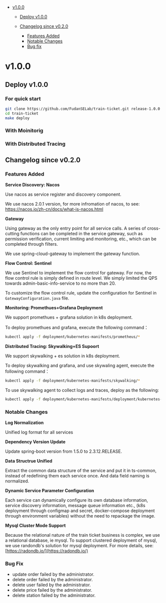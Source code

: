 

   * [v1.0.0](#v100-beta0)
      * [Deploy v1.0.0](#deploy-v1.0.0)

      * [Changelog since v0.2.0](#changelog-since-v020)
         * [Features Added](#features-added)
         * [Notable Changes](#notable-changes)
         * [Bug fix](#bug-fix)
         
         
# v1.0.0

## Deploy v1.0.0

### For quick start
```bash
git clone https://github.com/FudanSELab/train-ticket.git release-1.0.0
cd train-ticket
make deploy
```

### With Moinitorig

### With Distributed Tracing


## Changelog since v0.2.0

### Features Added 

**Service Discovery: Nacos**

Use nacos as service register and discovery component. 

We use nacos 2.0.1 version, for more infromation of nacos, to see: [https://nacos.io/zh-cn/docs/what-is-nacos.html
](https://nacos.io/zh-cn/docs/what-is-nacos.html)

**Gateway**

Using gateway as the only entry point for all service calls. A series of cross-cutting functions can be completed in the service gateway, such as permission verification, current limiting and monitoring, etc., which can be completed through filters.

We use spring-cloud-gateway to implement the gateway function.

**Flow Control: Sentinel**

We use Sentinel to implement the flow control for gateway.  For now, the flow control rule is simply defined in route level. We simply limited the QPS towards admin-basic-info-service to no more than 20.

To customize the flow control rule, update the configuration for Sentinel in `GatewayConfiguration.java` file.

**Monitoring: Promethues+Grafana Deployment**

We support promethues + grafana solution in k8s deployment.

To deploy promethues and grafana, execute the following command：

```bash
kubectl apply -f deployment/kubernetes-manifests/prometheus/*
```

**Distributed Tracing: Skywalking+ES Supoort**

We support skywalking + es solution in k8s deployment.

To deploy skywalking and grafana, and use skywaling agent, execute the following command：

```bash
kubectl apply -f deployment/kubernetes-manifests/skywalking/*
```
To use skywalking agent to collect logs and traces, 
deploy as the following:
```bash
kubectl apply -f deployment/kubernetes-manifests/deployment/kubernetes-manifests/quickstart-k8s-sw/*
```


### Notable Changes

**Log Normalization**

Unified log format for all services

**Dependency Version Update**

Update spring-boot version from 1.5.0 to 2.3.12.RELEASE.

**Data Structrue Unified**

Extract the common data structure of the service and put it in ts-common, instead of redefining them each service once. And data field naming is normalized.

**Dynamic Service Parameter Configuration**

Each service can dynamically configure its own database information, service discovery information, message queue information etc., (k8s deployment through configmap and secret, docker-compose deployment through environment variables) without the need to repackage the image.

**Mysql Cluster Mode Support**

Because the relational nature of the train ticket business is complex, we use a relational database, ie mysql. To support clustered deployment of mysql, we use randondb's solution for mysql deployment. For more details, see: [https://radondb.io/](https://radondb.io/)

### Bug Fix

* update order failed by the administrator.
* delete order failed by the administrator.
* delete user failed by the administrator. 
* delete price failed by the administrator.
* delete station failed by the administrator.
